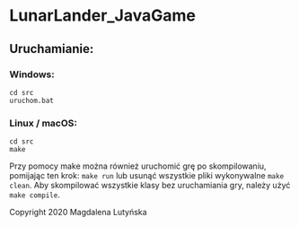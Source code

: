 # LunarLander_JavaGame

## Uruchamianie:

### Windows:

```
cd src
uruchom.bat
```

### Linux / macOS:

```
cd src
make
```

Przy pomocy make można również uruchomić grę po skompilowaniu, pomijając ten
krok: `make run` lub usunąć wszystkie pliki wykonywalne `make clean`. Aby
skompilować wszystkie klasy bez uruchamiania gry, należy użyć `make compile`.

Copyright 2020 Magdalena Lutyńska
